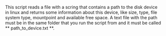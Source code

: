 This script reads a file with a scring that contains a path to the disk device in linux and returns some information
about this device, like size, type, file system type, mountpoint and available free space.
A text file with the path must be in the same folder that you run the script from and it must be called ** path_to_device.txt **.
